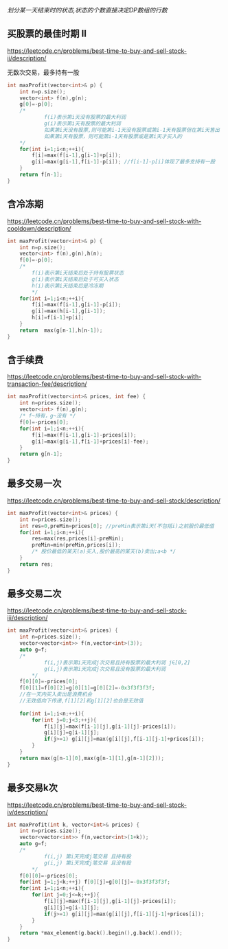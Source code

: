 *划分某一天结束时的状态,状态的个数直接决定DP数组的行数*

## 买股票的最佳时期 II

https://leetcode.cn/problems/best-time-to-buy-and-sell-stock-ii/description/

无数次交易，最多持有一股

```c++
int maxProfit(vector<int>& p) {
    int n=p.size();
    vector<int> f(n),g(n);
    g[0]=-p[0];
    /*
            f(i)表示第i天没有股票的最大利润
            g(i)表示第i天有股票的最大利润
            如果第i天没有股票,则可能第i-1天没有股票或第i-1天有股票但在第i天售出
            如果第i天有股票，则可能第i-1天有股票或是第i天才买入的
    */
    for(int i=1;i<n;++i){
        f[i]=max(f[i-1],g[i-1]+p[i]);
        g[i]=max(g[i-1],f[i-1]-p[i]); //f[i-1]-p[i]体现了最多支持有一股
    }
    return f[n-1];
}
```

## 含冷冻期

https://leetcode.cn/problems/best-time-to-buy-and-sell-stock-with-cooldown/description/

```c++
int maxProfit(vector<int>& p) {
    int n=p.size();
    vector<int> f(n),g(n),h(n);
    f[0]=-p[0];
    /*
        f(i)表示第i天结束后处于持有股票状态
        g(i)表示第i天结束后处于可买入状态
        h(i)表示第i天结束后是冷冻期
        */
    for(int i=1;i<n;++i){
        f[i]=max(f[i-1],g[i-1]-p[i]);
        g[i]=max(h[i-1],g[i-1]);
        h[i]=f[i-1]+p[i];
    }
    return  max(g[n-1],h[n-1]);
}
```

## 含手续费

https://leetcode.cn/problems/best-time-to-buy-and-sell-stock-with-transaction-fee/description/

```c++
int maxProfit(vector<int>& prices, int fee) {
    int n=prices.size();
    vector<int> f(n),g(n);
    /* f~持有，g~没有 */
    f[0]=-prices[0];
    for(int i=1;i<n;++i){
        f[i]=max(f[i-1],g[i-1]-prices[i]);
        g[i]=max(g[i-1],f[i-1]+prices[i]-fee);
    }
    return g[n-1];
}
```

## 最多交易一次

https://leetcode.cn/problems/best-time-to-buy-and-sell-stock/description/

```c++
int maxProfit(vector<int>& prices) {
    int n=prices.size();
    int res=0,preMin=prices[0]; //preMin表示第i天(不包括i)之前股价最低值 
    for(int i=1;i<n;++i){
        res=max(res,prices[i]-preMin);
        preMin=min(preMin,prices[i]);
        /* 股价最低的某天(a)买入,股价最高的某天(b)卖出;a<b */
    }
    return res;
}
```

## 最多交易二次

https://leetcode.cn/problems/best-time-to-buy-and-sell-stock-iii/description/

```c++
int maxProfit(vector<int>& prices) {
    int n=prices.size();
    vector<vector<int>> f(n,vector<int>(3));
    auto g=f;
    /*
            f(i,j)表示第i天完成j次交易且持有股票的最大利润 j∈[0,2]
            g(i,j)表示第i天完成j次交易且没有股票的最大利润
        */
    f[0][0]=-prices[0];
    f[0][1]=f[0][2]=g[0][1]=g[0][2]=-0x3f3f3f3f;
    //在一天内买入卖出是浪费机会
	//无效值向下传递,f[1][2]和g[1][2]也会是无效值
    
    for(int i=1;i<n;++i){
        for(int j=0;j<3;++j){
            f[i][j]=max(f[i-1][j],g[i-1][j]-prices[i]);
            g[i][j]=g[i-1][j];
            if(j>=1) g[i][j]=max(g[i][j],f[i-1][j-1]+prices[i]);
        }
    }
    return max(g[n-1][0],max(g[n-1][1],g[n-1][2]));
}
```

## 最多交易k次

https://leetcode.cn/problems/best-time-to-buy-and-sell-stock-iv/description/

```c++
int maxProfit(int k, vector<int>& prices) {
    int n=prices.size();
    vector<vector<int>> f(n,vector<int>(1+k));
    auto g=f;
    /*
            f(i,j) 第i天完成j笔交易 且持有股
            g(i,j) 第i天完成j笔交易 且没有股
        */
    f[0][0]=-prices[0];
    for(int j=1;j<k;++j) f[0][j]=g[0][j]=-0x3f3f3f3f;
    for(int i=1;i<n;++i){
        for(int j=0;j<=k;++j){
            f[i][j]=max(f[i-1][j],g[i-1][j]-prices[i]);
            g[i][j]=g[i-1][j];
            if(j>=1) g[i][j]=max(g[i][j],f[i-1][j-1]+prices[i]);
        }
    }
    return *max_element(g.back().begin(),g.back().end());
}
```

